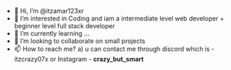 - 👋 Hi, I’m @itzamar123xr
- 👀 I’m interested in Coding and iam a intermediate level web developer + beginner level full stack developer
- 🌱 I’m currently learning ...
- 💞️ I’m looking to collaborate on small projects 
- 📫 How to reach me? a) u can contact me through discord which is - itzcrazy07x or Instagram - __crazy_but_smart__



